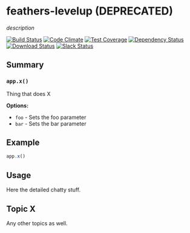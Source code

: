 # feathers-levelup (DEPRECATED)
*description*

[![Build Status](https://travis-ci.org/feathersjs/feathers-levelup.png?branch=master)](https://travis-ci.org/feathersjs/feathers-levelup)
[![Code Climate](https://codeclimate.com/github/feathersjs/feathers-levelup/badges/gpa.svg)](https://codeclimate.com/github/feathersjs/feathers-levelup)
[![Test Coverage](https://codeclimate.com/github/feathersjs/feathers-levelup/badges/coverage.svg)](https://codeclimate.com/github/feathersjs/feathers-levelup/coverage)
[![Dependency Status](https://img.shields.io/david/feathersjs/feathers-levelup.svg?style=flat-square)](https://david-dm.org/feathersjs/feathers-levelup)
[![Download Status](https://img.shields.io/npm/dm/feathers-levelup.svg?style=flat-square)](https://www.npmjs.com/package/feathers-levelup)
[![Slack Status](http://slack.feathersjs.com/badge.svg)](http://slack.feathersjs.com)


## Summary

### `app.x()`

Thing that does X

__Options:__

- `foo` - Sets the foo parameter
- `bar` - Sets the bar parameter

## Example

```js
app.x()
```

## Usage

Here the detailed chatty stuff.

## Topic X

Any other topics as well.